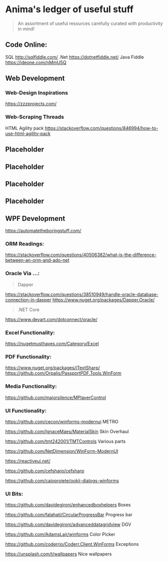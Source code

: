 # Anima's ledger of useful stuff
> An assortment of useful resources carefully curated with productivity in mind!

## 
## Code Online:
  SQL http://sqlfiddle.com/
  .Net https://dotnetfiddle.net/
  Java Fiddle https://ideone.com/nMmU5Q
  
  
## Web Development  

### Web-Design Inspirations
  https://zzzprojects.com/
### Web-Scraping Threads
  HTML Agility pack https://stackoverflow.com/questions/846994/how-to-use-html-agility-pack
  
## Placeholder
  
## Placeholder
  
## Placeholder
  
## Placeholder
  


## WPF Development
https://automatetheboringstuff.com/

### ORM Readings:
https://stackoverflow.com/questions/40506382/what-is-the-difference-between-an-orm-and-ado-net

### Oracle Via ...:

 > Dapper
 
https://stackoverflow.com/questions/38510949/handle-oracle-database-connection-in-dapper 
https://www.nuget.org/packages/Dapper.Oracle/

 > .NET Core
 
https://www.devart.com/dotconnect/oracle/


### Excel Functionality:
https://nugetmusthaves.com/Category/Excel

### PDF Functionality:
https://www.nuget.org/packages/iTextSharp/
https://github.com/Orpalis/PassportPDF.Tools.WinForm

### Media Functionality:

https://github.com/majorsilence/MPlayerControl

### UI Functionality:

https://github.com/cecon/winforms-modernui METRO

https://github.com/IgnaceMaes/MaterialSkin Skin Overhaul

https://github.com/tmt242001/TMTControls Various parts

https://github.com/NetDimension/WinForm-ModernUI

https://reactiveui.net/

https://github.com/cefsharp/cefsharp

https://github.com/caioproiete/ookii-dialogs-winforms

### UI Bits:

https://github.com/davidegironi/enhancedboxhelpers Boxes

https://github.com/falahati/CircularProgressBar Progress bar

https://github.com/davidegironi/advanceddatagridview DGV

https://github.com/AdamsLair/winforms Color Picker

https://github.com/coderrio/Coderr.Client.WinForms  Exceptions

https://unsplash.com/t/wallpapers Nice wallpapers

